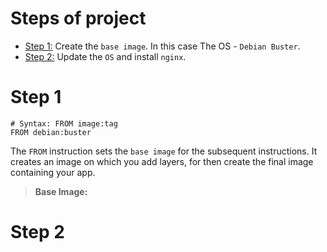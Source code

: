 # Steps of project

 * [Step 1:](https://github.com/mlanca-c/ft_server/blob/main/how.md#step-1) Create the ```base image```. In this case The OS - ```Debian Buster```.
 * [Step 2:](https://github.com/mlanca-c/ft_server/blob/main/how.md#step-2) Update the ```OS``` and install ```nginx```.

# Step 1

 ```vim
 # Syntax: FROM image:tag
 FROM debian:buster
 ```

 The ```FROM``` instruction sets the ```base image``` for the subsequent instructions. It creates an image on which you add layers, for then create the final image containing your app.

 > **Base Image:** 

# Step 2
